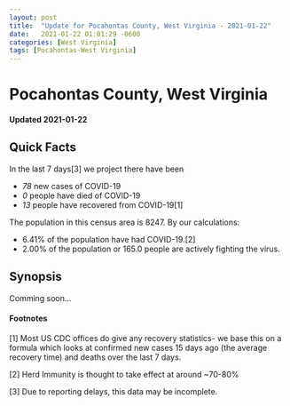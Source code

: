 ```yaml
---
layout: post
title:  "Update for Pocahontas County, West Virginia - 2021-01-22"
date:   2021-01-22 01:01:29 -0600
categories: [West Virginia]
tags: [Pocahontas-West Virginia]
---
```


# Pocahontas County, West Virginia
#### Updated 2021-01-22

## Quick Facts

In the last 7 days[3] we project there have been
- *78* new cases of COVID-19
- *0* people have died of COVID-19
- *13* people have recovered from COVID-19[1]

The population in this census area is 8247. By our calculations:
- 6.41% of the population have had COVID-19.[2]
- 2.00% of the population or 165.0 people are actively fighting the virus.

## Synopsis

Comming soon...


#### Footnotes

[1] Most US CDC offices do give any recovery statistics- we base this on a formula which looks at confirmed new cases
15 days ago (the average recovery time) and deaths over the last 7 days.

[2] Herd Immunity is thought to take effect at around ~70-80%

[3] Due to reporting delays, this data may be incomplete.
 
    